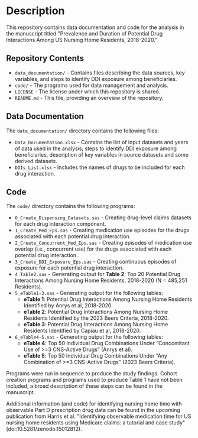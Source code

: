 # Description
This repository contains data documentation and code for the analysis in the manuscript titled "Prevalence and Duration of Potential Drug Interactions Among US Nursing Home Residents, 2018-2020."

## Repository Contents
- `data_documentation/` - Contains files describing the data sources, key variables, and steps to identify DDI exposure among beneficiaries.
- `code/` - The programs used for data management and analysis.
- `LICENSE` - The license under which this repository is shared.
- `README.md` - This file, providing an overview of the repository.

## Data Documentation
The `data_documentation/` directory contains the following files:
- `Data_Documentation.xlsx` - Contains the list of input datasets and years of data used in the analysis; steps to identify DDI exposure among beneficiaries, description of key variables in source datasets and some derived datasets.
- `DDIs_List.xlsx` - Includes the names of drugs to be included for each drug interaction.

## Code
The `code/` directory contains the following programs:
- `0_Create_Dispensing_Datasets.sas` - Creating drug-level claims datasets for each drug interaction component.
- `1_Create_Med_Eps.sas` - Creating medication use episodes for the drugs associated with each potential drug interaction.
- `2_Create_Concurrent_Med_Eps.sas` - Creating episodes of medication use overlap (i.e., concurrent use) for the drugs associated with each potential drug interaction.
- `3_Create_DDI_Exposure_Eps.sas` - Creating continuous episodes of exposure for each potential drug interaction.
- `4_Table2.sas` - Generating output for **Table 2**: Top 20 Potential Drug Interactions Among Nursing Home Residents, 
   2018-2020 (N = 485,251 Residents).
- `5_eTable1-3.sas` - Generating output for the following tables:
  - **eTable 1**: Potential Drug Interactions Among Nursing Home Residents Identified by Anrys et al, 2018-2020.
  - **eTable 2**: Potential Drug Interactions Among Nursing Home Residents Identified by the 2023 Beers Criteria, 2018-2020.
  - **eTable 3**: Potential Drug Interactions Among Nursing Home Residents Identified by Capiau et al, 2018-2020.
- `6_eTable4-5.sas` - Generating output for the following tables:
  - **eTable 4**: Top 50 Individual Drug Combinations Under “Concomitant Use of >=3 CNS-Active Drugs” (Anrys et al).
  - **eTable 5**: Top 50 Individual Drug Combinations Under “Any Combination of >=3 CNS-Active Drugs” (2023 Beers Criteria).

Programs were run in sequence to produce the study findings. Cohort creation programs and programs used to produce Table 1 have not been included; a broad description of these steps can be found in the manuscript.

Additional information (and code) for identifying nursing home time with observable Part D prescription drug data can be found in the upcoming publication from Harris et al. "Identifying observable medication time for US nursing home residents using Medicare claims: a tutorial and case study" (doi:10.5281/zenodo.15012812). 


